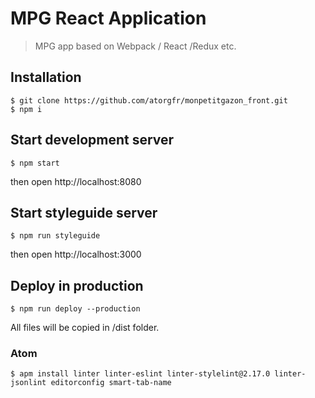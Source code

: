 # MPG React Application

> MPG app based on Webpack / React /Redux etc.

## Installation

```console
$ git clone https://github.com/atorgfr/monpetitgazon_front.git
$ npm i
```
## Start development server

```console
$ npm start
```

then open http://localhost:8080

## Start styleguide server

```console
$ npm run styleguide
```
then open http://localhost:3000

## Deploy in production

```console
$ npm run deploy --production
```

All files will be copied in /dist folder.

### Atom

```console
$ apm install linter linter-eslint linter-stylelint@2.17.0 linter-jsonlint editorconfig smart-tab-name
```
